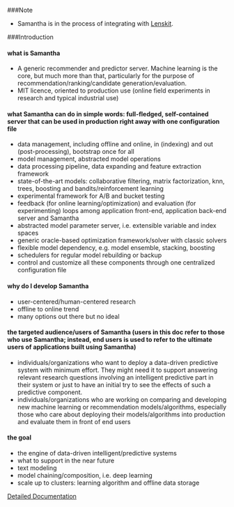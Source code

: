 
###Note

* Samantha is in the process of integrating with <a href="http://lenskit.org/">Lenskit</a>. 

###Introduction

#### what is Samantha

* A generic recommender and predictor server. Machine learning is the core, but much more than that, particularly for the purpose of recommendation/ranking/candidate generation/evaluation.
* MIT licence, oriented to production use (online field experiments in research and typical industrial use)

#### what Samantha can do in simple words: full-fledged, self-contained server that can be used in production right away with one configuration file

* data management, including offline and online, in (indexing) and out (post-processing), bootstrap once for all
* model management, abstracted model operations
* data processing pipeline, data expanding and feature extraction framework
* state-of-the-art models: collaborative filtering, matrix factorization, knn, trees, boosting and bandits/reinforcement learning
* experimental framework for A/B and bucket testing
* feedback (for online learning/optimization) and evaluation (for experimenting) loops among application front-end, application back-end server and Samantha
* abstracted model parameter server, i.e. extensible variable and index spaces
* generic oracle-based optimization framework/solver with classic solvers
* flexible model dependency, e.g. model ensemble, stacking, boosting
* schedulers for regular model rebuilding or backup
* control and customize all these components through one centralized configuration file

#### why do I develop Samantha

* user-centered/human-centered research
* offline to online trend
* many options out there but no ideal

#### the targeted audience/users of Samantha (users in this doc refer to those who use Samantha; instead, end users is used to refer to the ultimate users of applications built using Samantha)

* individuals/organizations who want to deploy a data-driven predictive system with minimum effort. They might need it to support answering relevant research questions involving an intelligent predictive part in their system or just to have an initial try to see the effects of such a predictive component. 
* individuals/organizations who are working on comparing and developing new machine learning or recommendation models/algorithms, especially those who care about deploying their models/algorithms into production and evaluate them in front of end users

#### the goal

* the engine of data-driven intelligent/predictive systems
* what to support in the near future
* text modeling
* model chaining/composition, i.e. deep learning
* scale up to clusters: learning algorithm and offline data storage

[Detailed Documentation](docs/SamanthaDoc.pdf)
